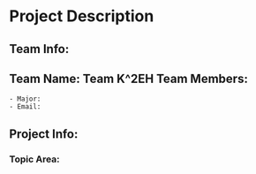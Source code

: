 # Project Description #
## Team Info: ##
**Team Name:**
Team K^2EH
**Team Members:**
- 
	- Major: 
	- Email: 

## Project Info: ##

### Topic Area: ###
